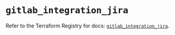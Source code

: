# `gitlab_integration_jira`

Refer to the Terraform Registry for docs: [`gitlab_integration_jira`](https://registry.terraform.io/providers/gitlabhq/gitlab/18.0.0/docs/resources/integration_jira).
